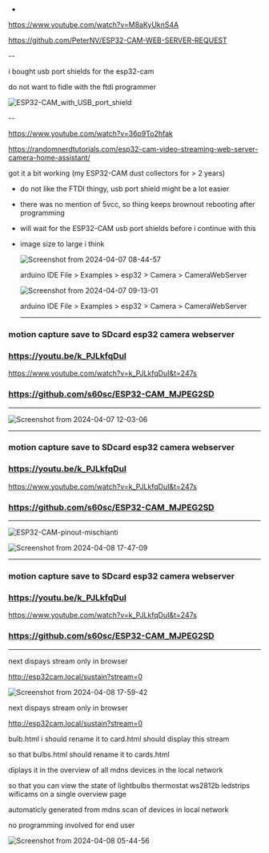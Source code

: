 -
https://www.youtube.com/watch?v=M8aKyUknS4A

https://github.com/PeterNV/ESP32-CAM-WEB-SERVER-REQUEST

--

i bought usb port shields for the esp32-cam

do not want to fidle with the ftdi programmer 

![ESP32-CAM_with_USB_port_shield](https://github.com/ldijkman/async-esp-fs-webserver/assets/45427770/1f628c73-5e1a-4312-91de-dc809e704ced)


--

https://www.youtube.com/watch?v=36p9To2hfak

https://randomnerdtutorials.com/esp32-cam-video-streaming-web-server-camera-home-assistant/



got it a bit working (my ESP32-CAM dust collectors for > 2 years)
- do not like the FTDI thingy, usb port shield might be a lot easier
- there was no mention of 5vcc, so thing keeps brownout rebooting after programming
- will wait for the ESP32-CAM usb port shields before i continue with this
- image size to large i think

  ![Screenshot from 2024-04-07 08-44-57](https://github.com/ldijkman/async-esp-fs-webserver/assets/45427770/6522063b-47a0-4b83-8a2d-d6edd606ca36)


  arduino IDE File > Examples > esp32 > Camera > CameraWebServer

  ![Screenshot from 2024-04-07 09-13-01](https://github.com/ldijkman/async-esp-fs-webserver/assets/45427770/72acb55f-f85e-45e1-abfc-9ea3fbdbe586)


  arduino IDE File > Examples > esp32 > Camera > CameraWebServer


  ---
### motion capture save to SDcard esp32 camera webserver
  ### https://youtu.be/k_PJLkfqDuI
  https://www.youtube.com/watch?v=k_PJLkfqDuI&t=247s
  ### https://github.com/s60sc/ESP32-CAM_MJPEG2SD
  ---

![Screenshot from 2024-04-07 12-03-06](https://github.com/ldijkman/async-esp-fs-webserver/assets/45427770/4b377a66-7603-43de-b9df-ee929402cc8c)


  ---
### motion capture save to SDcard esp32 camera webserver
  ### https://youtu.be/k_PJLkfqDuI
  https://www.youtube.com/watch?v=k_PJLkfqDuI&t=247s
  ### https://github.com/s60sc/ESP32-CAM_MJPEG2SD
  ---

  ![ESP32-CAM-pinout-mischianti](https://github.com/ldijkman/async-esp-fs-webserver/assets/45427770/2e8426c9-fa93-44e7-a9ef-4df9ce81c900)

![Screenshot from 2024-04-08 17-47-09](https://github.com/ldijkman/async-esp-fs-webserver/assets/45427770/794ef6f1-3592-42ff-8306-8c3828594a26)

  ---
### motion capture save to SDcard esp32 camera webserver
  ### https://youtu.be/k_PJLkfqDuI
  https://www.youtube.com/watch?v=k_PJLkfqDuI&t=247s
  ### https://github.com/s60sc/ESP32-CAM_MJPEG2SD
  ---

next dispays stream only in browser

  http://esp32cam.local/sustain?stream=0

  

  ![Screenshot from 2024-04-08 17-59-42](https://github.com/ldijkman/async-esp-fs-webserver/assets/45427770/5b80a0bd-1cb7-4c94-b494-a8d755929040)

  next dispays stream only in browser

  http://esp32cam.local/sustain?stream=0

  bulb.html i should rename it to card.html should display this stream

  so that bulbs.html should rename it to cards.html

  diplays it in the overview of all mdns devices in the local network

  so that you can view the state of lightbulbs thermostat ws2812b ledstrips wificams on a single overview page

automaticly generated from mdns scan of devices in local network

no programming involved for end user

![Screenshot from 2024-04-08 05-44-56](https://github.com/ldijkman/async-esp-fs-webserver/assets/45427770/2993a8fc-6d36-4cc0-9c33-101e9f6336a1)


